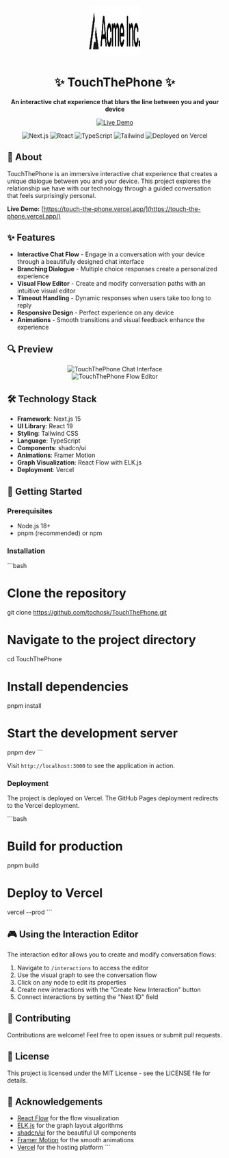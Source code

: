 <div align="center">
  <img src="public/placeholder-logo.svg" alt="TouchThePhone Logo" width="120" height="120" />
  <h1>✨ TouchThePhone ✨</h1>
  <p><strong>An interactive chat experience that blurs the line between you and your device</strong></p>

  <p>
    <a href="https://touch-the-phone.vercel.app/" target="_blank">
      <img src="https://img.shields.io/badge/LIVE_DEMO-Visit_Site-6366F1?style=for-the-badge" alt="Live Demo" />
    </a>
  </p>

  <img src="https://img.shields.io/badge/Next.js-15-black?style=flat-square&logo=next.js" alt="Next.js" />
  <img src="https://img.shields.io/badge/React-19-61DAFB?style=flat-square&logo=react" alt="React" />
  <img src="https://img.shields.io/badge/TypeScript-5-3178C6?style=flat-square&logo=typescript" alt="TypeScript" />
  <img src="https://img.shields.io/badge/Tailwind-3-38B2AC?style=flat-square&logo=tailwind-css" alt="Tailwind" />
  <img src="https://img.shields.io/badge/Deployed_on-Vercel-000000?style=flat-square&logo=vercel" alt="Deployed on Vercel" />
</div>

## 🚀 About

TouchThePhone is an immersive interactive chat experience that creates a unique dialogue between you and your device. This project explores the relationship we have with our technology through a guided conversation that feels surprisingly personal.

**Live Demo:** [https://touch-the-phone.vercel.app/](https://touch-the-phone.vercel.app/)

## ✨ Features

- **Interactive Chat Flow** - Engage in a conversation with your device through a beautifully designed chat interface
- **Branching Dialogue** - Multiple choice responses create a personalized experience
- **Visual Flow Editor** - Create and modify conversation paths with an intuitive visual editor
- **Timeout Handling** - Dynamic responses when users take too long to reply
- **Responsive Design** - Perfect experience on any device
- **Animations** - Smooth transitions and visual feedback enhance the experience

## 🔍 Preview

<div align="center">
  <img src="https://sjc.microlink.io/ubLDSjolwyOytY93k3ok2aME72SY6BhE8Fpch0Ud_ZDmCVpL1FO4r6HEWG1-8Cerp3Hyv-aTHVGRYHBwQLh8pw.jpeg" alt="TouchThePhone Chat Interface" width="80%" />
</div>

<div align="center">
  <img src="https://hebbkx1anhila5yf.public.blob.vercel-storage.com/obr%C3%A1zok-bfb2qfFsfeGn3NpdpLHIPeCWLsZbtn.png" alt="TouchThePhone Flow Editor" width="80%" />
</div>

## 🛠️ Technology Stack

- **Framework**: Next.js 15
- **UI Library**: React 19
- **Styling**: Tailwind CSS
- **Language**: TypeScript
- **Components**: shadcn/ui
- **Animations**: Framer Motion
- **Graph Visualization**: React Flow with ELK.js
- **Deployment**: Vercel

## 🚀 Getting Started

### Prerequisites

- Node.js 18+
- pnpm (recommended) or npm

### Installation

\`\`\`bash
# Clone the repository
git clone https://github.com/tochosk/TouchThePhone.git

# Navigate to the project directory
cd TouchThePhone

# Install dependencies
pnpm install

# Start the development server
pnpm dev
\`\`\`

Visit `http://localhost:3000` to see the application in action.

### Deployment

The project is deployed on Vercel. The GitHub Pages deployment redirects to the Vercel deployment.

\`\`\`bash
# Build for production
pnpm build

# Deploy to Vercel
vercel --prod
\`\`\`

## 🎮 Using the Interaction Editor

The interaction editor allows you to create and modify conversation flows:

1. Navigate to `/interactions` to access the editor
2. Use the visual graph to see the conversation flow
3. Click on any node to edit its properties
4. Create new interactions with the "Create New Interaction" button
5. Connect interactions by setting the "Next ID" field

## 🤝 Contributing

Contributions are welcome! Feel free to open issues or submit pull requests.

## 📄 License

This project is licensed under the MIT License - see the LICENSE file for details.

## 🙏 Acknowledgements

- [React Flow](https://reactflow.dev/) for the flow visualization
- [ELK.js](https://github.com/kieler/elkjs) for the graph layout algorithms
- [shadcn/ui](https://ui.shadcn.com/) for the beautiful UI components
- [Framer Motion](https://www.framer.com/motion/) for the smooth animations
- [Vercel](https://vercel.com/) for the hosting platform
  \`\`\`
